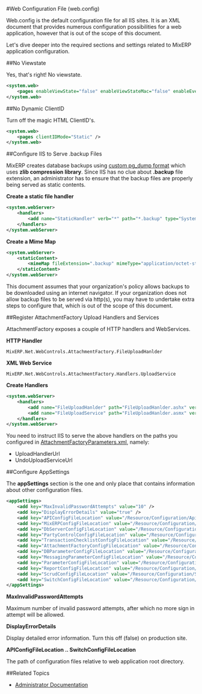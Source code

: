 #Web Configuration File (web.config)

Web.config is the default configuration file for all IIS sites. It is an XML document that provides numerous
configuration possibilities for a web application, however that is out of the scope of this document.

Let's dive deeper into the required sections and settings related to MixERP application configuration.

##No Viewstate

Yes, that's right! No viewstate.

```xml
<system.web>
    <pages enableViewState="false" enableViewStateMac="false" enableEventValidation="false" />
</system.web>
```


##No Dynamic ClientID

Turn off the magic HTML ClientID's.

```xml
<system.web>
    <pages clientIDMode="Static" />
</system.web>
```



##Configure IIS to Serve .backup Files

MixERP creates database backups using [custom pg_dump format](http://www.postgresql.org/docs/9.4/static/backup-dump.html)
which uses **zlib compression library**. Since IIS has no clue about **.backup** file extension, an administrator
has to ensure that the backup files are properly being served as static contents.

**Create a static file handler**

```xml
<system.webServer>
    <handlers>
        <add name="StaticHandler" verb="*" path="*.backup" type="System.Web.StaticFileHandler" preCondition="integratedMode" />
    </handlers>
</system.webServer>
```

**Create a Mime Map**

```xml
<system.webServer>
    <staticContent>
        <mimeMap fileExtension=".backup" mimeType="application/octet-stream" />
    </staticContent>
</system.webServer>
```

<div class="alert-box scrud radius">
    This document assumes that your organization's policy allows backups to be downloaded using an internet
    navigator. If your organization does not allow backup files to be served via http(s), you may have to undertake extra steps
    to configure that, which is out of the scope of this document.
</div>


##Register AttachmentFactory Upload Handlers and Services

AttachmentFactory exposes a couple of HTTP handlers and WebServices.

**HTTP Handler**

``MixERP.Net.WebControls.AttachmentFactory.FileUploadHanlder``

**XML Web Service**

``MixERP.Net.WebControls.AttachmentFactory.Handlers.UploadService``

**Create Handlers**

```xml
<system.webServer>
    <handlers>
        <add name="FileUploadHanlder" path="FileUploadHanlder.ashx" verb="*" type="MixERP.Net.WebControls.AttachmentFactory.FileUploadHanlder, MixERP.Net.WebControls.AttachmentFactory, Version=1.0.0.0, Culture=neutral" />
        <add name="FileUploadService" path="FileUploadHanlder.asmx" verb="*" type="MixERP.Net.WebControls.AttachmentFactory.Handlers.UploadService, MixERP.Net.WebControls.AttachmentFactory, Version=1.0.0.0, Culture=neutral" preCondition="integratedMode" />      
    </handlers>
</system.webServer>
```

<div class="alert-box scrud radius">
    <p>
        You need to instruct IIS to serve the above handlers on the paths you configured in 
        <a href="attachment-factory-parameters.xml.md">AttachmentFactoryParameters.xml</a>, namely:
    </p>
    <ul>
        <li>UploadHandlerUrl</li>
        <li>UndoUploadServiceUrl</li>
    </ul>
</div>


##Configure AppSettings

The **appSettings** section is the one and only place that contains information about other configuration files.

```xml
<appSettings>
    <add key="MaxInvalidPasswordAttempts" value="10" />
    <add key="DisplayErrorDetails" value="true" />
    <add key="APIConfigFileLocation" value="/Resource/Configuration/ApiConfiguration.xml" />
    <add key="MixERPConfigFileLocation" value="/Resource/Configuration/MixERP.xml" />
    <add key="DbServerConfigFileLocation" value="/Resource/Configuration/DbServer.xml" />
    <add key="PartyControlConfigFileLocation" value="/Resource/Configuration/PartyControlParameters.xml" />
    <add key="TransactionChecklistConfigFileLocation" value="/Resource/Configuration/TransactionChecklistParameters.xml" />
    <add key="AttachmentFactoryConfigFileLocation" value="/Resource/Configuration/AttachmentFactoryParameters.xml" />
    <add key="DBParameterConfigFileLocation" value="/Resource/Configuration/DbParameters.xml" />
    <add key="MessagingParameterConfigFileLocation" value="/Resource/Configuration/MessagingParameters.xml" />
    <add key="ParameterConfigFileLocation" value="/Resource/Configuration/Parameters.xml" />
    <add key="ReportConfigFileLocation" value="/Resource/Configuration/ReportParameters.xml" />
    <add key="ScrudConfigFileLocation" value="/Resource/Configuration/ScrudParameters.xml" />
    <add key="SwitchConfigFileLocation" value="/Resource/Configuration/Switches.xml" />
</appSettings>
```

**MaxInvalidPasswordAttempts**

Maximum number of invalid password attempts, after which no more sign in attempt will be allowed.

**DisplayErrorDetails**

Display detailed error information. Turn this off (false) on production site.

**APIConfigFileLocation .. SwitchConfigFileLocation**

The path of configuration files relative to web application root directory.


##Related Topics
* [Administrator Documentation](../admin.md)